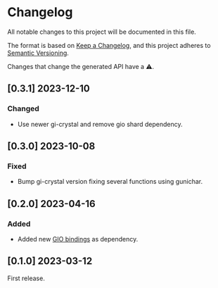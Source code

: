 # Changelog
All notable changes to this project will be documented in this file.

The format is based on [Keep a Changelog](https://keepachangelog.com/en/1.0.0/),
and this project adheres to [Semantic Versioning](https://semver.org/spec/v2.0.0.html).

Changes that change the generated API have a ⚠️.

## [0.3.1] 2023-12-10
### Changed
- Use newer gi-crystal and remove gio shard dependency.

## [0.3.0] 2023-10-08
### Fixed
- Bump gi-crystal version fixing several functions using gunichar.

## [0.2.0] 2023-04-16
### Added
- Added new [GIO bindings](https://github.com/hugopl/gio.cr) as dependency.

## [0.1.0] 2023-03-12
First release.
